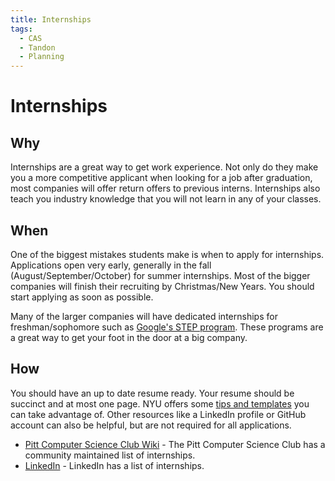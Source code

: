 ```yaml
---
title: Internships
tags:
  - CAS
  - Tandon
  - Planning
---
```


# Internships

## Why

Internships are a great way to get work experience. Not only do they make you a more competitive applicant when looking for a job after graduation, most companies will offer return offers to previous interns. Internships also teach you industry knowledge that you will not learn in any of your classes.

## When

One of the biggest mistakes students make is when to apply for internships. Applications open very early, generally in the fall (August/September/October) for summer internships. Most of the bigger companies will finish their recruiting by Christmas/New Years. You should start applying as soon as possible.

Many of the larger companies will have dedicated internships for freshman/sophomore such as [Google's STEP program](https://buildyourfuture.withgoogle.com/programs/step/). These programs are a great way to get your foot in the door at a big company.

## How

You should have an up to date resume ready. Your resume should be succinct and at most one page. NYU offers some [tips and templates](https://www.nyu.edu/students/student-information-and-resources/career-development-and-jobs/prepare-for-the-job-search/resumes-and-cover-letters.html) you can take advantage of. Other resources like a LinkedIn profile or GitHub account can also be helpful, but are not required for all applications.

* [Pitt Computer Science Club Wiki](https://github.com/pittcsc/Summer2023-Internships) - The Pitt Computer Science Club has a community maintained list of internships.
* [LinkedIn](https://www.linkedin.com/jobs/internships/) - LinkedIn has a list of internships.
